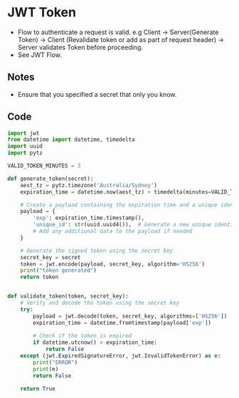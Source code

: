 # JWT Token
- Flow to authenticate a request is valid. e.g Client -> Server(Generate Token) -> Client (Revalidate token or add as part of request header) -> Server validates Token before proceeding.
- See JWT Flow.


## Notes
- Ensure that you specified a secret that only you know.

## Code
```python
import jwt
from datetime import datetime, timedelta
import uuid
import pytz

VALID_TOKEN_MINUTES = 3

def generate_token(secret):
    aest_tz = pytz.timezone('Australia/Sydney')
    expiration_time = datetime.now(aest_tz) + timedelta(minutes=VALID_TOKEN_MINUTES)

    # Create a payload containing the expiration time and a unique identifier
    payload = {
        'exp': expiration_time.timestamp(),
        'unique_id': str(uuid.uuid4()),  # Generate a new unique identifier for each token
        # Add any additional data to the payload if needed
    }

    # Generate the signed token using the secret key
    secret_key = secret
    token = jwt.encode(payload, secret_key, algorithm='HS256')
    print("token generated")
    return token


def validate_token(token, secret_key):
    # Verify and decode the token using the secret key
    try:
        payload = jwt.decode(token, secret_key, algorithms=['HS256'])
        expiration_time = datetime.fromtimestamp(payload['exp'])
    
        # Check if the token is expired
        if datetime.utcnow() > expiration_time:
            return False
    except (jwt.ExpiredSignatureError, jwt.InvalidTokenError) as e:
        print("ERROR")
        print(e)
        return False

    return True

```
